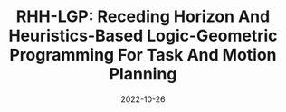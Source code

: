 ---
title: "RHH-LGP: Receding Horizon And Heuristics-Based Logic-Geometric Programming For Task And Motion Planning"
collection: publications
permalink: /publication/2022_rhhlgp
date: 2022-10-26
pubtype: "conference"
venue: 'Proc. of the Int. Conf. on Intelligent Robots and Systems (IROS)'
paperurl: '/files/pdf/2022_rhhlgp.pdf'
link: 'https://arxiv.org/abs/2110.03420'
citation: 'Cornelius V. Braun, Joaquim Ortiz-Haro, and Ozgur S. Oguz Marc Toussaint. In Proc. of the Int. Conf. on Intelligent Robots and Systems (IROS), 2022.'
code: 'https://github.com/cornelius-braun/rhh-lgp'
---